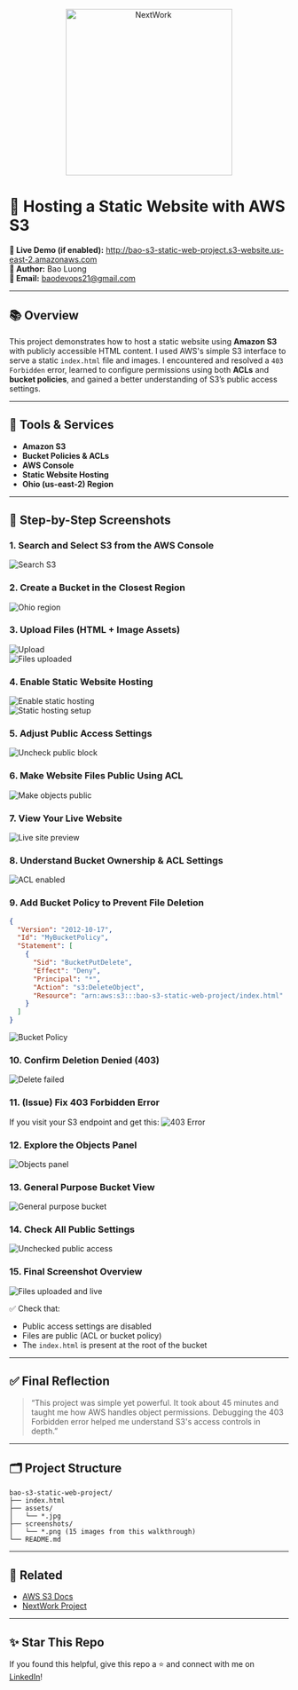 <p align="center">
  <img src="https://cdn.prod.website-files.com/677c400686e724409a5a7409/6790ad949cf622dc8dcd9fe4_nextwork-logo-leather.svg" alt="NextWork" width="300" />
</p>

# 🚀 Hosting a Static Website with AWS S3

**🔗 Live Demo (if enabled):** http://bao-s3-static-web-project.s3-website.us-east-2.amazonaws.com  
**👤 Author:** Bao Luong  
**📧 Email:** baodevops21@gmail.com

---

## 📚 Overview

This project demonstrates how to host a static website using **Amazon S3** with publicly accessible HTML content. I used AWS's simple S3 interface to serve a static `index.html` file and images. I encountered and resolved a `403 Forbidden` error, learned to configure permissions using both **ACLs** and **bucket policies**, and gained a better understanding of S3’s public access settings.

---

## 🧰 Tools & Services

- **Amazon S3**
- **Bucket Policies & ACLs**
- **AWS Console**
- **Static Website Hosting**
- **Ohio (us-east-2) Region**

---

## 📸 Step-by-Step Screenshots

### 1. Search and Select S3 from the AWS Console
![Search S3](screenshots/search-s3-in-aws.png)

### 2. Create a Bucket in the Closest Region
![Ohio region](screenshots/closest-region.png)

### 3. Upload Files (HTML + Image Assets)
![Upload](screenshots/click-on-upload.png)  
![Files uploaded](screenshots/uploaded-index-and-images.png)

### 4. Enable Static Website Hosting
![Enable static hosting](screenshots/static-hosting-enabled.png)  
![Static hosting setup](screenshots/static-hosting-setup.png)

### 5. Adjust Public Access Settings
![Uncheck public block](screenshots/uncheck-block-public-access.png)

### 6. Make Website Files Public Using ACL
![Make objects public](screenshots/make-public-using-acl.png)

### 7. View Your Live Website
![Live site preview](screenshots/live-website.png)

### 8. Understand Bucket Ownership & ACL Settings
![ACL enabled](screenshots/acls-enabled.png)

### 9. Add Bucket Policy to Prevent File Deletion
```json
{
  "Version": "2012-10-17",
  "Id": "MyBucketPolicy",
  "Statement": [
    {
      "Sid": "BucketPutDelete",
      "Effect": "Deny",
      "Principal": "*",
      "Action": "s3:DeleteObject",
      "Resource": "arn:aws:s3:::bao-s3-static-web-project/index.html"
    }
  ]
}
```
![Bucket Policy](screenshots/bucket-policy.png)

### 10. Confirm Deletion Denied (403)
![Delete failed](screenshots/delete-object-denied.png)

### 11. (Issue) Fix 403 Forbidden Error
If you visit your S3 endpoint and get this:
![403 Error](screenshots/403-forbidden.png)

### 12. Explore the Objects Panel
![Objects panel](screenshots/objects-panel.png)

### 13. General Purpose Bucket View
![General purpose bucket](screenshots/general-purpose-bucket.png)

### 14. Check All Public Settings
![Unchecked public access](screenshots/uncheck-block-public-access.png)

### 15. Final Screenshot Overview
![Files uploaded and live](screenshots/uploaded-index-and-images.png)

✅ Check that:
- Public access settings are disabled
- Files are public (ACL or bucket policy)
- The `index.html` is present at the root of the bucket

---

## ✅ Final Reflection

> “This project was simple yet powerful. It took about 45 minutes and taught me how AWS handles object permissions. Debugging the 403 Forbidden error helped me understand S3's access controls in depth.”

---

## 🗂 Project Structure

```
bao-s3-static-web-project/
├── index.html
├── assets/
│   └── *.jpg
├── screenshots/
│   └── *.png (15 images from this walkthrough)
└── README.md
```

---

## 📌 Related

- [AWS S3 Docs](https://docs.aws.amazon.com/AmazonS3/latest/userguide/WebsiteHosting.html)
- [NextWork Project](http://learn.nextwork.org/projects/aws-host-a-website-on-s3)

---

## ✨ Star This Repo

If you found this helpful, give this repo a ⭐️ and connect with me on [LinkedIn](https://www.linkedin.com/in/bluong21)!

